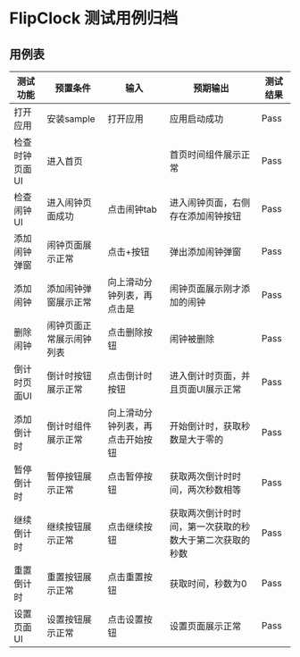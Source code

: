 # FlipClock 测试用例归档

## 用例表

|测试功能|预置条件|输入|预期输出|测试结果|
|--------------------------------|--------------------------------|--------------------------------|--------------------------------|--------------------------------|
|打开应用|安装sample|打开应用|应用启动成功|Pass|
|检查时钟页面UI|进入首页||首页时间组件展示正常|Pass|
|检查闹钟UI|进入闹钟页面成功|点击闹钟tab|进入闹钟页面，右侧存在添加闹钟按钮|Pass|
|添加闹钟弹窗|闹钟页面展示正常|点击+按钮|弹出添加闹钟弹窗|Pass|
|添加闹钟|添加闹钟弹窗展示正常|向上滑动分钟列表，再点击是|闹钟页面展示刚才添加的闹钟|Pass|
|删除闹钟|闹钟页面正常展示闹钟列表|点击删除按钮|闹钟被删除|Pass|
|倒计时页面UI|倒计时按钮展示正常|点击倒计时按钮|进入倒计时页面，并且页面UI展示正常|Pass|
|添加倒计时|倒计时组件展示正常|向上滑动分钟列表，再点击开始按钮|开始倒计时，获取秒数是大于零的|Pass|
|暂停倒计时|暂停按钮展示正常|点击暂停按钮|获取两次倒计时时间，两次秒数相等|Pass|
|继续倒计时|继续按钮展示正常|点击继续按钮|获取两次倒计时时间，第一次获取的秒数大于第二次获取的秒数|Pass|
|重置倒计时|重置按钮展示正常|点击重置按钮|获取时间，秒数为0|Pass|
|设置页面UI|设置按钮展示正常|点击设置按钮|设置页面展示正常|Pass|